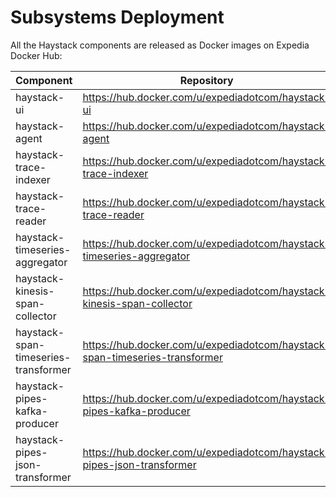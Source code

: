 # Subsystems Deployment

All the Haystack components are released as Docker images on Expedia Docker Hub:

Component | Repository 
----------- | ---- |
haystack-ui | https://hub.docker.com/u/expediadotcom/haystack-ui 
haystack-agent | https://hub.docker.com/u/expediadotcom/haystack-agent 
haystack-trace-indexer | https://hub.docker.com/u/expediadotcom/haystack-trace-indexer 
haystack-trace-reader | https://hub.docker.com/u/expediadotcom/haystack-trace-reader 
haystack-timeseries-aggregator | https://hub.docker.com/u/expediadotcom/haystack-timeseries-aggregator 
haystack-kinesis-span-collector | https://hub.docker.com/u/expediadotcom/haystack-kinesis-span-collector 
haystack-span-timeseries-transformer | https://hub.docker.com/u/expediadotcom/haystack-span-timeseries-transformer 
haystack-pipes-kafka-producer | https://hub.docker.com/u/expediadotcom/haystack-pipes-kafka-producer
haystack-pipes-json-transformer | https://hub.docker.com/u/expediadotcom/haystack-pipes-json-transformer 
